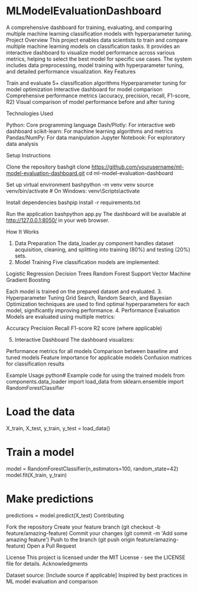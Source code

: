 # MLModelEvaluationDashboard

A comprehensive dashboard for training, evaluating, and comparing multiple machine learning classification models with hyperparameter tuning.
Project Overview
This project enables data scientists to train and compare multiple machine learning models on classification tasks. It provides an interactive dashboard to visualize model performance across various metrics, helping to select the best model for specific use cases. The system includes data preprocessing, model training with hyperparameter tuning, and detailed performance visualization.
Key Features

Train and evaluate 5+ classification algorithms
Hyperparameter tuning for model optimization
Interactive dashboard for model comparison
Comprehensive performance metrics (accuracy, precision, recall, F1-score, R2)
Visual comparison of model performance before and after tuning


Technologies Used

Python: Core programming language
Dash/Plotly: For interactive web dashboard
scikit-learn: For machine learning algorithms and metrics
Pandas/NumPy: For data manipulation
Jupyter Notebook: For exploratory data analysis

Setup Instructions

Clone the repository
bashgit clone https://github.com/yourusername/ml-model-evaluation-dashboard.git
cd ml-model-evaluation-dashboard

Set up virtual environment
bashpython -m venv venv
source venv/bin/activate  # On Windows: venv\Scripts\activate

Install dependencies
bashpip install -r requirements.txt

Run the application
bashpython app.py
The dashboard will be available at http://127.0.0.1:8050/ in your web browser.

How It Works
1. Data Preparation
The data_loader.py component handles dataset acquisition, cleaning, and splitting into training (80%) and testing (20%) sets.
2. Model Training
Five classification models are implemented:

Logistic Regression
Decision Trees
Random Forest
Support Vector Machine
Gradient Boosting

Each model is trained on the prepared dataset and evaluated.
3. Hyperparameter Tuning
Grid Search, Random Search, and Bayesian Optimization techniques are used to find optimal hyperparameters for each model, significantly improving performance.
4. Performance Evaluation
Models are evaluated using multiple metrics:

Accuracy
Precision
Recall
F1-score
R2 score (where applicable)

5. Interactive Dashboard
The dashboard visualizes:

Performance metrics for all models
Comparison between baseline and tuned models
Feature importance for applicable models
Confusion matrices for classification results

Example Usage
python# Example code for using the trained models
from components.data_loader import load_data
from sklearn.ensemble import RandomForestClassifier

# Load the data
X_train, X_test, y_train, y_test = load_data()

# Train a model
model = RandomForestClassifier(n_estimators=100, random_state=42)
model.fit(X_train, y_train)

# Make predictions
predictions = model.predict(X_test)
Contributing

Fork the repository
Create your feature branch (git checkout -b feature/amazing-feature)
Commit your changes (git commit -m 'Add some amazing feature')
Push to the branch (git push origin feature/amazing-feature)
Open a Pull Request

License
This project is licensed under the MIT License - see the LICENSE file for details.
Acknowledgments

Dataset source: [Include source if applicable]
Inspired by best practices in ML model evaluation and comparison
